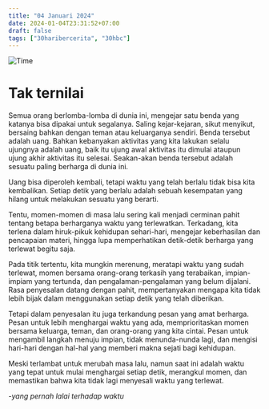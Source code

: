 ```yaml
---
title: "04 Januari 2024"
date: 2024-01-04T23:31:52+07:00
draft: false
tags: ["30haribercerita", "30hbc"]
---
```


![Time](https://images.saatchiart.com/saatchi/1224689/art/5916859/4986653-HSC00001-7.jpg)

# Tak ternilai

Semua orang berlomba-lomba di dunia ini, mengejar satu benda yang katanya bisa dipakai untuk segalanya. Saling kejar-kejaran, sikut menyikut, bersaing bahkan dengan teman atau keluarganya sendiri. Benda tersebut adalah uang. Bahkan kebanyakan aktivitas yang kita lakukan selalu ujungnya adalah uang, baik itu ujung awal aktivitas itu dimulai ataupun ujung akhir aktivitas itu selesai. Seakan-akan benda tersebut adalah sesuatu paling berharga di dunia ini.

Uang bisa diperoleh kembali, tetapi waktu yang telah berlalu tidak bisa kita kembalikan. Setiap detik yang berlalu adalah sebuah kesempatan yang hilang untuk melakukan sesuatu yang berarti.

Tentu, momen-momen di masa lalu sering kali menjadi cerminan pahit tentang betapa berharganya waktu yang terlewatkan. Terkadang, kita terlena dalam hiruk-pikuk kehidupan sehari-hari, mengejar keberhasilan dan pencapaian materi, hingga lupa memperhatikan detik-detik berharga yang terlewat begitu saja.

Pada titik tertentu, kita mungkin merenung, meratapi waktu yang sudah terlewat, momen bersama orang-orang terkasih yang terabaikan, impian-impiam yang tertunda, dan pengalaman-pengalaman yang belum dijalani. Rasa penyesalan datang dengan pahit, mempertanyakan mengapa kita tidak lebih bijak dalam menggunakan setiap detik yang telah diberikan.

Tetapi dalam penyesalan itu juga terkandung pesan yang amat berharga. Pesan untuk lebih menghargai waktu yang ada, memprioritaskan momen bersama keluarga, teman, dan orang-orang yang kita cintai. Pesan untuk mengambil langkah menuju impian, tidak menunda-nunda lagi, dan mengisi hari-hari dengan hal-hal yang memberi makna sejati bagi kehidupan.

Meski terlambat untuk merubah masa lalu, namun saat ini adalah waktu yang tepat untuk mulai menghargai setiap detik, merangkul momen, dan memastikan bahwa kita tidak lagi menyesali waktu yang terlewat.

_-yang pernah lalai terhadap waktu_
